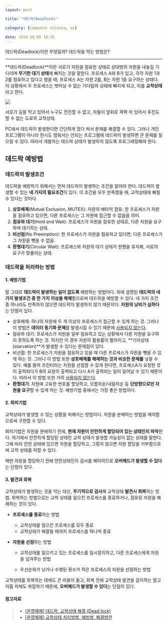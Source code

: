 ```yaml
---
layout: post

title: "데드락(Deadlock)"

category: [computer science, os]

date: 2019-10-05 18:35
---
```


데드락(Deadlock)이란 무엇일까? 데드락을 막는 방법은?

---

**데드락(Deadlock)**이란 서로가 자원을 점유한 상태로 상대방의 자원을 내놓길 기다리며 **무기한 대기 상태**에 빠지는 것을 말한다. 프로세스 A와 B가 있고, 각각 자원 1과 2를 점유하고 있다고 했을 때, 프로세스 A는 자원 2를, B는 자원 1을 요구하는 상태다. 이 상황에서 두 프로세스는 벗어날 수 없는 기다림의 상태에 빠지게 되고, 이를 **교착상태**라고 한다.

![](https://t1.daumcdn.net/cfile/tistory/270DA73358FC58F207)

서로가 길을 막고 있어서 누구도 전진할 수 없고, 차들이 앞뒤로 꽉꽉 차 있어서 후진도 할 수 없는 도로의 교착상태.

PC에서 데드락이 발생한다면 간단하게 껐다 켜서 문제를 해결할 수 있다. 그러나 개인 프로그램이 아니라 한시도 멈춰서는 안되는 프로그램에 데드락이 발생하면 큰 문제를 일으킬 수 있다. 따라서 개발자는 데드락 상태가 발생하지 않도록 프로그래밍해야 한다.

## 데드락 예방법

### 데드락의 발생조건

데드락을 예방하기 위해서는 먼저 데드락이 발생하는 조건을 알아야 한다. 데드락이 발생할 수 있는 **네 가지의 필요조건**이 있다. 이 조건을 모두 만족했을 때, 교착상태에 빠질 수 있다는 것이다.

1. **상호배제**(Mutual Exclusion, MUTEX): 자원의 배타적 점유. 한 프로세스가 자원을 점유하고 있으면, 다른 프로세스는 그 자원에 접근할 수 없음을 의미.
2. **점유와 대기**(Hold and Wait): 프로세스가 자원을 점유한 상태로, 다른 자원을 요구하며 대기하는 상태.
3. **비선점**(No Preemption): 한 프로세스가 자원을 점유하고 있다면, 다른 프로세스가 그 자원을 뺏을 수 없음.
4. **환형대기**(Circular Wait): 프로세스와 자원의 대기 상태가 원형을 유지해, 서로의 요구가 맞물리는 상태.

### 데드락을 처리하는 방법

#### 1. 예방기법

말 그대로 **데드락이 발생하는 일이 없도록** 예방하는 방법이다. 위에 설명된 **데드락의 네가지 발생조건 중 한 가지 이상을 해체**함으로써 데드락을 예방할 수 있다. 네 가지 조건 중 하나라도 만족하지 않으면 데드락이 발생하지 않기 때문이다. **자원의 낭비가 심하다**는 단점이 있다.

- 상호배제: 하나의 자원에 두 개 이상의 프로세스가 접근할 수 있게 하는 것. 그러나 이 방법은 **데이터 동기화 문제**를 발생시킬 수 있기 때문에 <u>사용되지 않는다</u>.
- 점유와 대기: 프로세스가 자원을 일부 점유하고 있는 상황에서 다른 자원을 요구하지 못하도록 하는 것. 하지만 이 경우 자원의 활용률이 떨어지고, **기아상태(starvation)**가 발생할 수 있다는 문제점이 있다.
- 비선점: 한 프로세스가 자원을 점유하고 있을 때 다른 프로세스가 자원을 뺏을 수 있게 하는 것. 그러나 이 방법 또한 **상호배제를 해제하는 것과 비슷한 문제를** 낳을 수 있다. 예를 들어 프린터라는 자원을 선점할 수 있게 한다면, 프로세스A가 요청한 것이 출력되다가 B의 요청이 출력되고 다시 A가 출력되는 일이 일어날 수 있기 때문이다. 따라서 이 방법 또한 거의 <u>사용되지 않는다</u>.
- **환형대기**: 자원에 고유한 번호를 할당하고, 오름차순/내림차순 등 **단방향으로만 자원을 요구**할 수 있게 하는 것. 예방기법 중에서는 가장 좋은 방법이다.

#### 2. 회피기법

교착상태가 발생할 수 있는 상황을 피해가는 방법이다. 자원을 분배하는 방법을 제어함으로써 구현할 수 있다.

회피기법은 자원을 분배하기 전에, **현재 자원이 안전하게 할당되어 있는 상태인지 파악**한다. 여기에서 안전하게 할당된 상태란 교착 상태가 발생할 가능성이 없는 상태를 말한다. 그에 따라 안전 상태에 있으면 자원을 할당하고, 그렇지 않으면 자원 할당을 거부함으로써 교착 상태를 피할 수 있다.

매번 자원을 할당하기 전에 안전상태인지 검사를 해야하므로 **오버헤드가 발생할 수 있다**는 단점이 있다.

#### 3. 발견과 회복

교착상태가 발생하는 것을 막는 대신, **주기적으로 검사**해 교착상태 **발견시 회복**하는 방법. 회복하는 방법으로는 교착 상태를 일으킨 프로세스를 종료하거나, 점유된 자원을 해제하는 것이 있다.

- **프로세스를 종료**하는 방법

  - 교착상태를 일으킨 프로세스를 모두 종료
  - 교착상태가 해결될 때까지 프로세스를 하나씩 종료

- **자원을 선점**하는 방법

  - 교착상태를 일으키고 있는 프로세스를 일시정지하고, 다른 프로세스에게 자원을 넘겨주는 방법

  - 우선순위가 낮거나 수행된 횟수가 적은 프로세스의 자원을 선점하는 방법

교착상태를 회복하는 데에도 큰 비용이 들고, 회복 전에 교착상태 발견을 감지하는 알고리즘 자체도 복잡하기 때문에, **오버헤드가 발생할 수 있다**는 단점이 있다.

#### 참고자료

> - [[운영체제] 데드락, 교착상태 해결 (Dead lock)](https://includestdio.tistory.com/12)
> - [[운영체제] 교착상태 처리방법, 예방법, 해결방안](https://jhnyang.tistory.com/4?category=815411)
